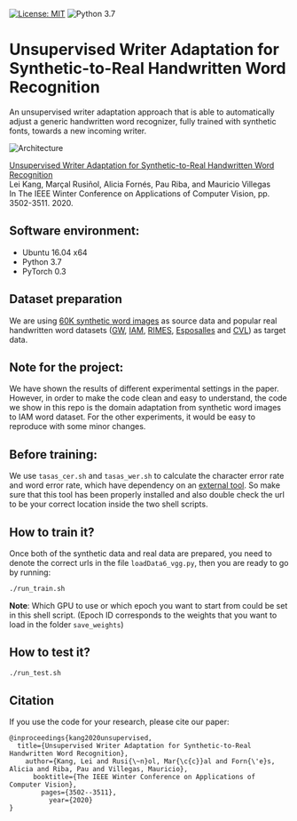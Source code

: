 [![License: MIT](https://img.shields.io/badge/License-MIT-yellow.svg)](LICENSE.md)
![Python 3.7](https://img.shields.io/badge/python-3.7-green.svg)

# Unsupervised Writer Adaptation for Synthetic-to-Real Handwritten Word Recognition

An unsupervised writer adaptation approach that is able to automatically adjust a generic handwritten word recognizer, fully trained with synthetic fonts, towards a new incoming writer.

![Architecture](https://user-images.githubusercontent.com/9562709/78949930-7ea75000-7acd-11ea-9e11-d081fbcd50a5.png)

[Unsupervised Writer Adaptation for Synthetic-to-Real Handwritten Word Recognition](http://openaccess.thecvf.com/content_WACV_2020/papers/Kang_Unsupervised_Writer_Adaptation_for_Synthetic-to-Real_Handwritten_Word_Recognition_WACV_2020_paper.pdf)<br>
Lei Kang, Marçal Rusiñol, Alicia Fornés, Pau Riba, and Mauricio Villegas<br>
In The IEEE Winter Conference on Applications of Computer Vision, pp. 3502-3511. 2020.

## Software environment:

- Ubuntu 16.04 x64
- Python 3.7
- PyTorch 0.3

## Dataset preparation

We are using [60K synthetic word images](https://github.com/kikones34/handwritten-document-synthesizer) as source data and popular real handwritten word datasets ([GW](http://www.fki.inf.unibe.ch/databases/iam-historical-document-database/washington-database), [IAM](http://www.fki.inf.unibe.ch/databases/iam-handwriting-database), [RIMES](http://www.a2ialab.com/doku.php?id=rimes_database:start), [Esposalles](http://dag.cvc.uab.es/the-esposalles-database/) and
[CVL](https://cvl.tuwien.ac.at/research/cvl-databases/an-off-line-database-for-writer-retrieval-writer-identification-and-word-spotting/)) as target data. 

## Note for the project:

We have shown the results of different experimental settings in the paper. However, in order to make the code clean and easy to understand, the code we show in this repo is the domain adaptation from synthetic word images to IAM word dataset. For the other experiments, it would be easy to reproduce with some minor changes.

## Before training:

We use `tasas_cer.sh` and `tasas_wer.sh` to calculate the character error rate and word error rate, which have dependency on an [external tool](https://github.com/omni-us/research-seq2seq-HTR/tree/master/utils). So make sure that this tool has been properly installed and also double check the url to be your correct location inside the two shell scripts.

## How to train it?

Once both of the synthetic data and real data are prepared, you need to denote the correct urls in the file `loadData6_vgg.py`, then you are ready to go by running:

```bash
./run_train.sh
```
**Note**: Which GPU to use or which epoch you want to start from could be set in this shell script. (Epoch ID corresponds to the weights that you want to load in the folder `save_weights`)

## How to test it?

```bash
./run_test.sh
```

## Citation

If you use the code for your research, please cite our paper:

```
@inproceedings{kang2020unsupervised,
  title={Unsupervised Writer Adaptation for Synthetic-to-Real Handwritten Word Recognition},
    author={Kang, Lei and Rusi{\~n}ol, Mar{\c{c}}al and Forn{\'e}s, Alicia and Riba, Pau and Villegas, Mauricio},
      booktitle={The IEEE Winter Conference on Applications of Computer Vision},
        pages={3502--3511},
          year={2020}
}
```
